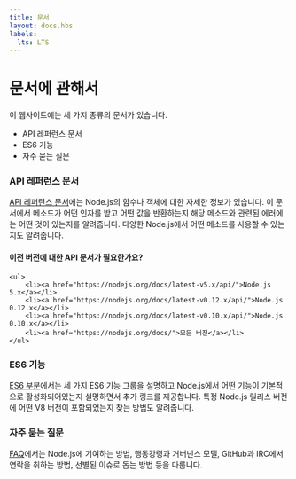 ```yaml
---
title: 문서
layout: docs.hbs
labels:
  lts: LTS
---
```


<!--
# About Docs

There are three types of documentation available on this website:

* API reference documentation
* ES6 features
* Frequently asked questions
-->

# 문서에 관해서

이 웹사이트에는 세 가지 종류의 문서가 있습니다.

* API 레퍼런스 문서
* ES6 기능
* 자주 묻는 질문

<!--
### API Reference Documentation

The [API reference documentation](/api/) provides detailed information about a function or object in Node.js. This documentation indicates what arguments a method accepts, the return value of that method, and what errors may be related to that method. It also indicates which methods are available for different versions of Node.js.

This documentation describes the built-in modules provided by Node.js. It does not document modules provided by the community.
-->

### API 레퍼런스 문서

[API 레퍼런스 문서](/api/)에는 Node.js의 함수나 객체에 대한 자세한 정보가 있습니다.
이 문서에서 메소드가 어떤 인자를 받고 어떤 값을 반환하는지 해당 메소드와 관련된 에러에는 어떤 것이
있는지를 알려줍니다. 다양한 Node.js에서 어떤 메소드를 사용할 수 있는지도 알려줍니다.

<!--
<div class="highlight-box">
    <h4>Looking for API docs of previous releases?</h4>

    <ul>
        <li><a href="https://nodejs.org/docs/latest-v5.x/api/">Node.js 5.x</a></li>
        <li><a href="https://nodejs.org/docs/latest-v0.12.x/api/">Node.js 0.12.x</a></li>
        <li><a href="https://nodejs.org/docs/latest-v0.10.x/api/">Node.js 0.10.x</a></li>
        <li><a href="https://nodejs.org/docs/">all versions</a></li>
    </ul>
</div>
-->

<div class="highlight-box">
    <h4>이전 버전에 대한 API 문서가 필요한가요?</h4>

    <ul>
        <li><a href="https://nodejs.org/docs/latest-v5.x/api/">Node.js 5.x</a></li>
        <li><a href="https://nodejs.org/docs/latest-v0.12.x/api/">Node.js 0.12.x</a></li>
        <li><a href="https://nodejs.org/docs/latest-v0.10.x/api/">Node.js 0.10.x</a></li>
        <li><a href="https://nodejs.org/docs/">모든 버전</a></li>
    </ul>
</div>

<!--
### ES6 Features

The [ES6 section](/en/docs/es6/) describes the three ES6 feature groups, and details which features are enabled by default in Node.js, alongside explanatory links. It also shows how to find which version of V8 shipped with a particular Node.js release.
-->

### ES6 기능

[ES6 부분](/ko/docs/es6/)에서는 세 가지 ES6 기능 그룹을 설명하고 Node.js에서 어떤 기능이
기본적으로 활성화되어있는지 설명하면서 추가 링크를 제공합니다. 특정 Node.js 릴리스 버전에
어떤 V8 버전이 포함되었는지 찾는 방법도 알려줍니다.

<!--
### Frequently Asked Questions

The [FAQ](/en/docs/faq/) covers how everyone can contribute to Node.js, our code of conduct and governance model, how to get in touch on GitHub and IRC, and how to help out with triaging issues.
-->

### 자주 묻는 질문

[FAQ](/ko/docs/faq/)에서는 Node.js에 기여하는 방법, 행동강령과 거버넌스 모델,
GitHub과 IRC에서 연락을 취하는 방법, 선별된 이슈로 돕는 방법 등을 다룹니다.
